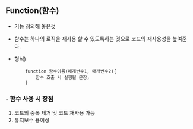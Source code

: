 ## Function(함수)

- 기능 정의해 놓은것
- 함수는 하나의 로직을 재사용 할 수 있도록하는 것으로 코드의 재사용성을 높여준다.

- 형식)

  ```
      function 함수이름(매개변수1, 매개변수2){
          함수 호출 시 실행될 문장;
      }
  ```

### - 함수 사용 시 장점

1. 코드의 중복 제거 및 코드 재사용 가능
2. 유지보수 용이성
